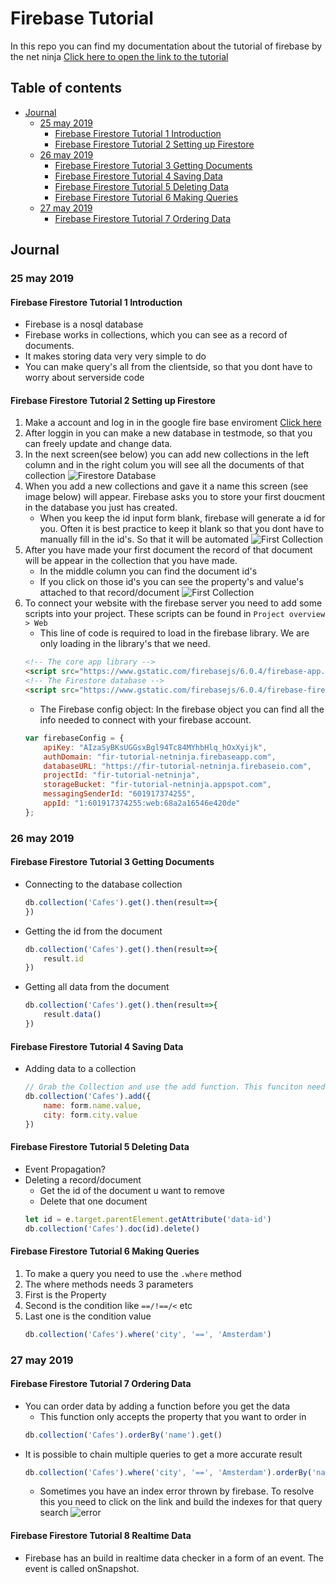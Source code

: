 # Firebase Tutorial
In this repo you can find my documentation about the tutorial of firebase by the net ninja
[Click here to open the link to the tutorial](https://www.youtube.com/watch?v=4d-gIPGzmK4)
## Table of contents
*   [Journal](#journal)
    * [25 may 2019](#25-may-2019)
        * [Firebase Firestore Tutorial 1 Introduction](#firebase-firestore-tutorial-1-introduction)
        * [Firebase Firestore Tutorial 2 Setting up Firestore](#firebase-firestore-tutorial-2-setting-up-firestore)
    * [26 may 2019](#26-may-2019)
        * [Firebase Firestore Tutorial 3 Getting Documents](#firebase-firestore-tutorial-3-getting-documents)
        * [Firebase Firestore Tutorial 4 Saving Data](#firebase-firestore-tutorial-4-saving-data)
        * [Firebase Firestore Tutorial 5 Deleting Data](#firebase-firestore-tutorial-5-deleting-data)
        * [Firebase Firestore Tutorial 6 Making Queries](#firebase-firestore-tutorial-6-making-queries)
    * [27 may 2019](#27-may-2019)
        * [Firebase Firestore Tutorial 7 Ordering Data](#firebase-firestore-tutorial-7-ordering-data)

## Journal
### 25 may 2019
#### Firebase Firestore Tutorial 1 Introduction
*   Firebase is a nosql database
*   Firebase works in collections, which you can see as a record of documents.
*   It makes storing data very very simple to do
*   You can make query's all from the clientside, so that you dont have to worry about serverside code
#### Firebase Firestore Tutorial 2 Setting up Firestore
1.  Make a account and log in in the google fire base enviroment [Click here](https://firebase.google.com)
2.  After loggin in you can make a new database in testmode, so that you can freely update and change data.
3.  In the next screen(see below) you can add new collections in the left column and in the right colum you will see all the documents of that collection
![Firestore Database](./images/readme/Firebase_Interface.png)
4.  When you add a new collections and gave it a name this screen (see image below) will appear. Firebase asks you to store your first doucment in the database you just has created.
    *   When you keep the id input form blank, firebase will generate a id for you. Often it is best practice to keep it blank so that you dont have to manually fill in the id's. So that it will be automated
![First Collection](./images/readme/add_data.png)
5.  After you have made your first document the record of that document will be appear in the collection that you have made.
    *   In the middle column you can find the document id's
    *   If you click on those id's you can see the property's and value's attached to that record/document
![First Collection](./images/readme/Identefire.png)
6.  To connect your website with the firebase server you need to add some scripts into your project. These scripts can be found in `Project overview > Web`
    *   This line of code is required to load in the firebase library. We are only loading in the library's that we need. 
    ```html
    <!-- The core app library -->
    <script src="https://www.gstatic.com/firebasejs/6.0.4/firebase-app.js"></script>
    <!-- The Firestore database -->
    <script src="https://www.gstatic.com/firebasejs/6.0.4/firebase-firestore.js"></script>
    ``` 
    *   The Firebase config object: In the firebase object you can find all the info needed to connect with your firebase account.
    ```js
    var firebaseConfig = {
        apiKey: "AIzaSyBKsUGGsxBgl94Tc84MYhbHlq_hOxXyijk",
        authDomain: "fir-tutorial-netninja.firebaseapp.com",
        databaseURL: "https://fir-tutorial-netninja.firebaseio.com",
        projectId: "fir-tutorial-netninja",
        storageBucket: "fir-tutorial-netninja.appspot.com",
        messagingSenderId: "601917374255",
        appId: "1:601917374255:web:68a2a16546e420de"
    };
    ```
### 26 may 2019
#### Firebase Firestore Tutorial 3 Getting Documents
*   Connecting to the database collection
    ```js
    db.collection('Cafes').get().then(result=>{    
    })
    ```
*   Getting the id from the document
    ```js
    db.collection('Cafes').get().then(result=>{
        result.id    
    })
    ```
*   Getting all data from the document
    ```js
    db.collection('Cafes').get().then(result=>{
        result.data()    
    })
    ```
#### Firebase Firestore Tutorial 4 Saving Data
*   Adding data to a collection
    ```js
    // Grab the Collection and use the add function. This funciton needs an object to save it in the collection
    db.collection('Cafes').add({
        name: form.name.value,
        city: form.city.value
    })
    ```
#### Firebase Firestore Tutorial 5 Deleting Data
*   Event Propagation?
*   Deleting a record/document
    *   Get the id of the document u want to remove
    *   Delete that one document
    ```js
    let id = e.target.parentElement.getAttribute('data-id')
    db.collection('Cafes').doc(id).delete()
    ```
#### Firebase Firestore Tutorial 6 Making Queries
1.  To make a query you need to use the `.where` method
2.  The where methods needs 3 parameters
3.  First is the Property 
4.  Second is the condition like `==/!==/<` etc
5.  Last one is the condition value
    ```js
    db.collection('Cafes').where('city', '==', 'Amsterdam')
    ```  
### 27 may 2019
#### Firebase Firestore Tutorial 7 Ordering Data
*   You can order data by adding a function before you get the data
    *   This function only accepts the property that you want to order in
    ```js
    db.collection('Cafes').orderBy('name').get()
    ```
*   It is possible to chain multiple queries to get a more accurate result
    ```js
    db.collection('Cafes').where('city', '==', 'Amsterdam').orderBy('name').get()
    ```
    *   Sometimes you have an index error thrown by firebase. To resolve this you need to click on the link and build the indexes for that query search
    ![error](images/readme/indexerror.png)
#### Firebase Firestore Tutorial 8 Realtime Data
*   Firebase has an build in realtime data checker in a form of an event. The event is called onSnapshot.
